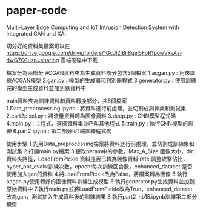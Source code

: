 # paper-code
Multi-Layer Edge Computing and IoT Intrusion Detection System with Integrated GAN and XAI

切分好的資料集檔案可以在 https://drive.google.com/drive/folders/1GcJl2iBii8gel5FoR1powVxvAs-dwG7Q?usp=sharing 雲端硬碟中下載

檔案分為兩部分
ACGAN資料夾為生成資料部分包含3個檔案
1.acgan.py : 用來訓練ACGAN模型
2.gan.py : 模型的生成器和判別器程式
3.generator.py : 使用訓練完的模型生成資料並加到原資料中

train資料夾為訓練資料和資料轉換部分，共6個檔案
1.Data_preprocessing.ipynb : 將資料進行前處理，並切割成訓練集和測試集
2.cart2pixel.py : 將流量資料轉為圖像資料
3.deep.py : CNN模型程式碼
4.main.py : 主程式，選擇資料集並呼叫其他程式
5.train.py : 執行CNN模型的訓練
6.part2.ipynb : 第二部分IoT端訓練程式碼

使用步驟
1.先用Data_preprocessing檔案將資料進行前處理，並切割成訓練集和測試集
2.打開main.py檔案
3.更改param中的參數，Max_A_Size:圖像大小，dir:資料夾路徑，LoadFromPickle:資料是否已轉為圖像資料
  rate:調整攻擊佔比，hyper_opt_evals:訓練次數，epoch:每次訓練回合數，enhanced_dataset:是否使用加入gan的資料
4.將LoadFromPickle改為False，將檔案轉為圖像
5.執行acgan.py使用轉好的圖像資料訓練生成模型
6.執行generator.py生成資料並加到原始資料中
7.執行main.py並將LoadFromPickle改為True，enhanced_dataset改為gan，測試加入生成資料後的訓練結果
8.執行part2_nb15.ipynb訓練第二部分模型


